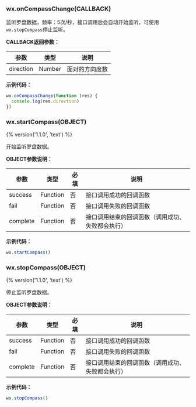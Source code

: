 ### wx.onCompassChange(CALLBACK)
监听罗盘数据，频率：5次/秒，接口调用后会自动开始监听，可使用`wx.stopCompass`停止监听。

**CALLBACK返回参数：**

| 参数      | 类型   | 说明           |
|-----------|--------|----------------|
| direction | Number | 面对的方向度数 |

**示例代码：**

```javascript
wx.onCompassChange(function (res) {
  console.log(res.direction)
})
```

### wx.startCompass(OBJECT)
{% version('1.1.0', 'text') %}

开始监听罗盘数据。

**OBJECT参数说明：**

| 参数       | 类型       | 必填   | 说明                       |
| -------- | -------- | ---- | ------------------------ |
| success  | Function | 否    | 接口调用成功的回调函数              |
| fail     | Function | 否    | 接口调用失败的回调函数              |
| complete | Function | 否    | 接口调用结束的回调函数（调用成功、失败都会执行） |

**示例代码：**

```javascript
wx.startCompass()
```

### wx.stopCompass(OBJECT)
{% version('1.1.0', 'text') %}

停止监听罗盘数据。

**OBJECT参数说明：**

| 参数       | 类型       | 必填   | 说明                       |
| -------- | -------- | ---- | ------------------------ |
| success  | Function | 否    | 接口调用成功的回调函数              |
| fail     | Function | 否    | 接口调用失败的回调函数              |
| complete | Function | 否    | 接口调用结束的回调函数（调用成功、失败都会执行） |

**示例代码：**

```javascript
wx.stopCompass()
```
